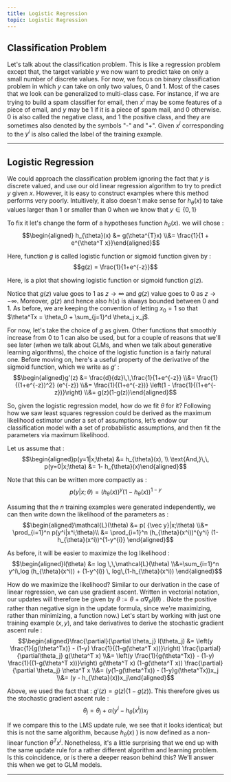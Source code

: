```yaml
---
title: Logistic Regression
topic: Logistic Regression
---
```


## Classification Problem

Let's talk about the classification problem. This is like a regression problem except that, the target variable $y$ we now want to predict take on only a small number of discrete values. For now, we focus on binary classification problem in which $y$ can take on only two values, 0 and 1. Most of the cases that we look can be generalized to multi-class case. For instance, if we are trying to build a spam classifier for email, then $x^i$ may be some features of a piece of email, and $y$ may be 1 if it is a piece of spam mail, and 0 otherwise. 0 is also called the negative class, and 1 the positive class, and they are sometimes also denoted by the symbols "-" and "+". Given $x^i$ corresponding to the $y^i$ is also called the label of the training example.

---

## Logistic Regression

We could approach the classification problem ignoring the fact that $y$ is discrete valued, and use our old linear regression algorithm to try to predict $y$ given $x$. However, it is easy to construct examples where this method performs very poorly. Intuitively, it also doesn't make sense for $h_{\theta} (x)$ to take values larger than 1 or smaller than 0 when we know that $y \in \{0,1\}$

To fix it let's change the form of a hypotheses function $h_{\theta}(x)$. we will chose : $$\begin{aligned} h_{\theta}(x) &= g(\theta^{T}x) \\&= \frac{1}{1 + e^{\theta^T x}}\end{aligned}$$

Here, function $g$ is called logistic function or sigmoid function given by : $$g(z) = \frac{1}{1+e^{-z}}$$

Here, is a plot that showing logistic function or sigmoid function $g(z)$.

Notice that $g(z)$ value goes to 1 as $z \to \infty$ and $g(z)$ value goes to 0 as $z \to -\infty$. Moreover, $g(z)$ and hence also $h(x)$ is always bounded between 0 and 1. As before, we are keeping the convention of letting $x_0 = 1$ so that $\theta^Tx = \theta_0 + \sum_{j=1}^d \theta_j x_j$. 

For now, let's take the choice of $g$ as given. Other functions that smoothly increase from 0 to 1 can also be used, but for a couple of reasons that we'll see later (when we talk about GLMs, and when we talk about generative learning algorithms), the choice of the logistic function is a fairly natural one. Before moving on, here's a useful property of the derivative of the sigmoid function, which we write as $g'$ : $$\begin{aligned}g'(z) &= \frac{d}{dz}\,\,\frac{1}{1+e^{-z}} \\&= \frac{1}{(1+e^{-z})^2} (e^{-z}) \\&= \frac{1}{(1+e^{-z})} \left(1 - \frac{1}{(1+e^{-z})}\right) \\&= g(z)(1-g(z))\end{aligned}$$

So, given the logistic regression model, how do we fit $\theta$ for it? Following how we saw least squares regression could be derived as the maximum likelihood estimator under a set of assumptions, let’s endow our classification model with a set of probabilistic assumptions, and then fit the parameters via maximum likelihood.

Let us assume that : $$\begin{aligned}p(y=1|x;\theta) &= h_{\theta}(x), \\ \text{And,}\,\, p(y=0|x;\theta) &= 1- h_{\theta}(x)\end{aligned}$$

Note that this can be written more compactly as : $$p(y|x;\theta)=(h_{\theta}(x))^y (1-h_{\theta}(x))^{1-y}$$

Assuming that the $n$ training examples were generated independently, we can then write down the likelihood of the parameters as : $$\begin{aligned}\mathcal{L}(\theta) &= p( {\vec y}|x;\theta) \\&= \prod_{i=1}^n p(y^i|x^i;\theta)\\ &= \prod_{i=1}^n (h_{\theta}(x^i))^{y^i} (1-h_{\theta}(x^i))^{1-y^{i}} \end{aligned}$$

As before, it will be easier to maximize the log likelihood : $$\begin{aligned}l(\theta) &= log \,\,\mathcal{L}(\theta) \\&=\sum_{i=1}^n y^i\,log (h_{\theta}(x^i)) + (1-y^{i}) \, log\,(1-h_{\theta}(x^i)) \end{aligned}$$


How do we maximize the likelihood? Similar to our derivation in the case of linear regression, we can use gradient ascent. Written in vectorial notation, our updates will therefore be given by $\theta := \theta + \alpha \nabla_{\theta} l(\theta)$ . (Note the positive rather than negative sign in the update formula, since we're maximizing, rather than minimizing, a function now.) Let's start by working with just one training example $(x, y)$, and take derivatives to derive the stochastic gradient ascent rule : $$\begin{aligned}\frac{\partial}{\partial \theta_j} l(\theta_j) &= \left(y \frac{1}{g(\theta^Tx)} - (1-y) \frac{1}{(1-g(\theta^T x))}\right) \frac{\partial}{\partial\theta_j} g(\theta^T x) \\&= \left(y \frac{1}{g(\theta^Tx)} - (1-y) \frac{1}{(1-g(\theta^T x))}\right) g(\theta^T x) (1-g(\theta^T x)) \frac{\partial}{\partial \theta_j} \theta^T x \\&= (y(1-g(\theta^Tx)) - (1-y)g(\theta^Tx))x_j \\&= (y - h_{\theta}(x))x_j\end{aligned}$$

Above, we used the fact that : $g'(z) = g(z)(1-g(z))$.  This therefore gives us the stochastic gradient ascent rule : $$\theta_j = \theta_j + \alpha (y^i - h_{\theta}(x^i))x_j$$


If we compare this to the LMS update rule, we see that it looks identical; but this is not the same algorithm, because $h_{\theta}(x)$ ) is now defined as a non-linear
function $\theta^T x^i$. Nonetheless, it's a little surprising that we end up with the same update rule for a rather different algorithm and learning problem.
Is this coincidence, or is there a deeper reason behind this? We'll answer this when we get to GLM models.

---
